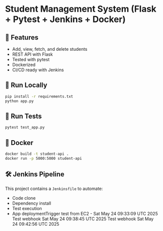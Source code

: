 # Student Management System (Flask + Pytest + Jenkins + Docker)

## 📌 Features
- Add, view, fetch, and delete students
- REST API with Flask
- Tested with pytest
- Dockerized
- CI/CD ready with Jenkins

## 🚀 Run Locally
```bash
pip install -r requirements.txt
python app.py
```

## 🧪 Run Tests
```bash
pytest test_app.py
```

## 🐳 Docker
```bash
docker build -t student-api .
docker run -p 5000:5000 student-api
```

## 🛠️ Jenkins Pipeline
This project contains a `Jenkinsfile` to automate:
- Code clone
- Dependency install
- Test execution
- App deploymentTrigger test from EC2 - Sat May 24 09:33:09 UTC 2025
Test webhook Sat May 24 09:38:45 UTC 2025
Test webhook Sat May 24 09:42:56 UTC 2025
